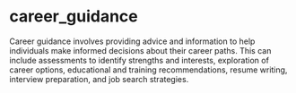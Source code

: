# career_guidance
Career guidance involves providing advice and information to help individuals make informed decisions about their career paths. This can include assessments to identify strengths and interests, exploration of career options, educational and training recommendations, resume writing, interview preparation, and job search strategies. 
